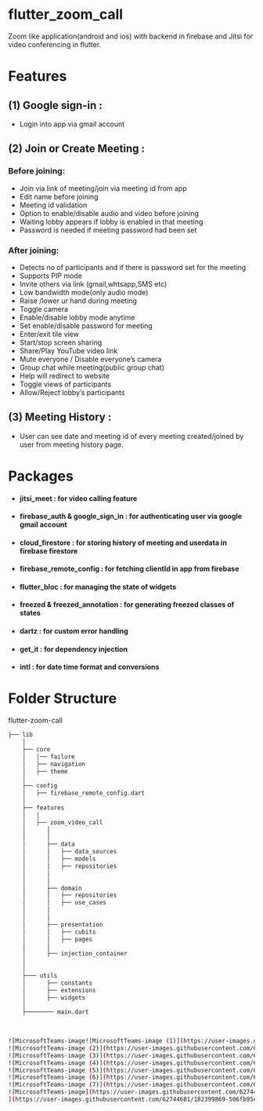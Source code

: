 # flutter_zoom_call

Zoom like application(android and ios) with backend in firebase and Jitsi for video conferencing in flutter.




# Features

## (1) Google sign-in :
* Login into app via gmail account


## (2) Join or Create Meeting :

### Before joining:
* Join via link of meeting/join via meeting id from app
* Edit name before joining
* Meeting id validation
* Option to enable/disable audio and video before joining
* Waiting lobby appears if lobby is enabled in that meeting
*  Password is needed if meeting password had been set

### After joining:
* Detects no of participants and if there is password set for the meeting 
* Supports PIP mode
* Invite others via link (gmail,whtsapp,SMS etc)
* Low bandwidth mode(only audio mode)
* Raise /lower ur hand during meeting
* Toggle camera
* Enable/disable lobby mode anytime
* Set enable/disable password for meeting
* Enter/exit tile view
* Start/stop screen sharing
* Share/Play YouTube video link
* Mute everyone / Disable everyone’s camera
* Group chat while meeting(public group chat)
* Help will redirect to website
* Toggle views of participants
* Allow/Reject lobby’s participants



## (3) Meeting History :
* User can see date and meeting id of every meeting created/joined by user from meeting history page.





# Packages

 - #### jitsi_meet : for video calling feature
 
 - #### firebase_auth & google_sign_in : for authenticating user via google gmail account

 - ####  cloud_firestore : for storing history of meeting and userdata in firebase firestore

 - ####  firebase_remote_config : for fetching clientId in app from firebase

 - ####  flutter_bloc : for managing the state of widgets

 - ####  freezed & freezed_annotation : for generating freezed classes of states

 - ####  dartz  : for custom error handling

 - ####  get_it : for dependency injection 

 - ####  intl : for date time format and conversions




# Folder Structure

flutter-zoom-call

```sh
├── lib
    │   
    ├── core   
    │   │── failure
    │   ├── navigation
    │   ├── theme
    │   
    ├── config   
    │   ├── firebase_remote_config.dart
    │            
    ├── features  
    │   │   
    │   ├── zoom_video_call
    │      │   
    │      │ 
    │      ├── data
    │      │   ├── data_sources
    │      │   ├── models
    │      │   ├── repositories
    │      │ 
    │      │ 
    │      ├── domain
    │      │   ├── repositories
    │      │   ├── use_cases
    │      │    
    │      │   
    │      ├── presentation
    │      │   ├── cubits
    │      │   ├── pages
    │      │    
    │      ├── injection_container
    │         
    │       
    ├─── utils
    │      ├── constants
    │      ├── extensions
    │      ├── widgets
    │    
    ├──────── main.dart     
    
  

![MicrosoftTeams-image![MicrosoftTeams-image (1)](https://user-images.githubusercontent.com/62744681/182400021-5f351626-1386-49f8-b07a-685a021f60de.png)
![MicrosoftTeams-image (2)](https://user-images.githubusercontent.com/62744681/182400030-122ed0ba-8d80-4302-a911-0ee759b0f15b.png)
![MicrosoftTeams-image (3)](https://user-images.githubusercontent.com/62744681/182400036-e17a0bc2-1617-45f7-a65f-5b80cfdfb58c.png)
![MicrosoftTeams-image (4)](https://user-images.githubusercontent.com/62744681/182400043-895b8ecc-9641-46bf-917c-9ab114178ef2.png)
![MicrosoftTeams-image (5)](https://user-images.githubusercontent.com/62744681/182400050-99c6c660-ce05-4c4b-89bb-53b82d01d71d.png)
![MicrosoftTeams-image (6)](https://user-images.githubusercontent.com/62744681/182400054-cc19e845-3c91-46e2-abbe-f508ee87d4fb.png)
![MicrosoftTeams-image (7)](https://user-images.githubusercontent.com/62744681/182400058-0140ebd3-8474-47ce-b509-dca03e1f940d.png)
![MicrosoftTeams-image](https://user-images.githubusercontent.com/62744681/182400062-c4a5881b-f87f-40de-95ba-06ba6a2e3c2f.png)
](https://user-images.githubusercontent.com/62744681/182399869-506fb95e-e3fa-4809-b180-88761c16de6a.png)





